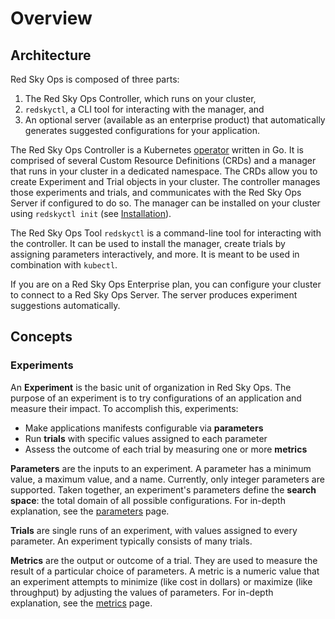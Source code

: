 # Overview

## Architecture

Red Sky Ops is composed of three parts:

1. The Red Sky Ops Controller, which runs on your cluster,
2. `redskyctl`, a CLI tool for interacting with the manager, and
3. An optional server (available as an enterprise product) that automatically generates suggested configurations for your application.

The Red Sky Ops Controller is a Kubernetes [operator](https://kubernetes.io/docs/concepts/extend-kubernetes/operator/) written in Go. It is comprised of several Custom Resource Definitions (CRDs) and a manager that runs in your cluster in a dedicated namespace. The CRDs allow you to create Experiment and Trial objects in your cluster. The controller manages those experiments and trials, and communicates with the Red Sky Ops Server if configured to do so. The manager can be installed on your cluster using `redskyctl init` (see [Installation](install.md)).

The Red Sky Ops Tool `redskyctl` is a command-line tool for interacting with the controller. It can be used to install the manager, create trials by assigning parameters interactively, and more. It is meant to be used in combination with `kubectl`.

If you are on a Red Sky Ops Enterprise plan, you can configure your cluster to connect to a Red Sky Ops Server. The server produces experiment suggestions automatically.

## Concepts

### Experiments

An **Experiment** is the basic unit of organization in Red Sky Ops. The purpose of an experiment is to try configurations of an application and measure their impact. To accomplish this, experiments:

* Make applications manifests configurable via **parameters**
* Run **trials** with specific values assigned to each parameter
* Assess the outcome of each trial by measuring one or more **metrics**

**Parameters** are the inputs to an experiment. A parameter has a minimum value, a maximum value, and a name. Currently, only integer parameters are supported. Taken together, an experiment's parameters define the **search space**: the total domain of all possible configurations. For in-depth explanation, see the [parameters](parameters.md) page.

**Trials** are single runs of an experiment, with values assigned to every parameter. An experiment typically consists of many trials.

**Metrics** are the output or outcome of a trial. They are used to measure the result of a particular choice of parameters. A metric is a numeric value that an experiment attempts to minimize (like cost in dollars) or maximize (like throughput) by adjusting the values of parameters. For in-depth explanation, see the [metrics](metrics.md) page.
